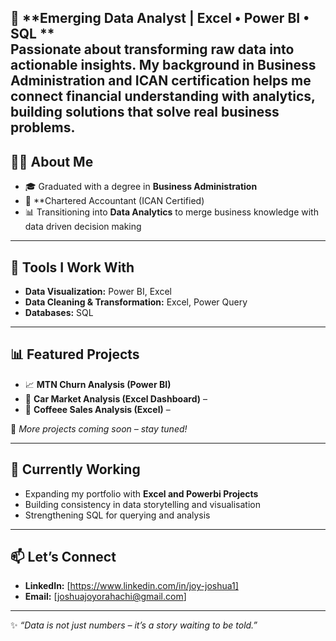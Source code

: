 
🎯 **Emerging Data Analyst | Excel • Power BI • SQL **  
Passionate about transforming raw data into actionable insights. My background in **Business Administration and ICAN certification** helps me connect financial understanding with analytics, building solutions that solve real business problems.
---

## 👩‍💻 About Me  
- 🎓 Graduated with a degree in **Business Administration**  
- 📜 **Chartered Accountant (ICAN Certified) 
- 📊 Transitioning into **Data Analytics** to merge business knowledge with data driven decision making  

---
## 🔧 Tools I Work With
- **Data Visualization:** Power BI, Excel  
- **Data Cleaning & Transformation:** Excel, Power Query  
- **Databases:** SQL   

---
## 📊 Featured Projects  
- 📈 **MTN Churn Analysis (Power BI)** 
- 🚗 **Car Market Analysis (Excel Dashboard)** –  
- 🛒 **Coffeee Sales Analysis (Excel)** – 

🔗 *More projects coming soon – stay tuned!*  

---
## 🌱 Currently Working 
- Expanding my portfolio with **Excel and Powerbi Projects**
- Building consistency in data storytelling and visualisation
- Strengthening SQL for querying and analysis  

---
## 📫 Let’s Connect  
- **LinkedIn:** [https://www.linkedin.com/in/joy-joshua1]  
- **Email:** [joshuajoyorahachi@gmail.com]

---

✨ *“Data is not just numbers – it’s a story waiting to be told.”*  
